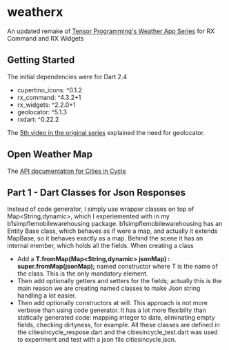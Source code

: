 # weatherx

An updated remake of [Tensor Programming's Weather App Series](https://www.youtube.com/watch?v=NnY4B7VK6e4&list=PLeLsYxj1gjvFjdKQOeGVNlXRVdDfotSym&index=1) for RX Command and RX Widgets

## Getting Started

The initial dependencies were for Dart 2.4
-  cupertino_icons: ^0.1.2
-  rx_command: ^4.3.2+1
-  rx_widgets: ^2.2.0+1
-  geolocator: ^5.1.3
-  rxdart: ^0.22.2

The [5th video in the original series](https://www.youtube.com/watch?v=i4_VOKPnmLk&list=PLeLsYxj1gjvFjdKQOeGVNlXRVdDfotSym&index=5) explained the need for geolocator.

## Open Weather Map
The [API documentation for Cities in Cycle](https://openweathermap.org/current#cycle)

## Part 1 - Dart Classes for Json Responses
Instead of code generator, I simply use wrapper classes on top of Map<String,dynamic>, which I experiemented with in my b1simpflemobilewarehousing package.
b1simpflemobilewarehousing has an Entity Base class, which behaves as if were a map, and actually it extends MapBase, so it behaves exactly as a map. Behind the scene it has an internal member, which holds all the fields.
When creating a class
- Add a **T.fromMap(Map<String,dynamic> jsonMap) : super.fromMap(jsonMap);** named constructor where T is the name of the class. This is the only mandatory element.
- Then add optionally getters and setters for the fields; actually this is the main reason we are creating named classes to make Json string handling a lot easier.
- Then add optionally constructors at will.
This approach is not more verbose than using code generator. It has a lot more flexibilty than statically generated code: mapping integer to date, eliminating empty fields, checking dirtyness, for example. 
All these classes are defined in the citiesincycle_respose.dart and the citiesincycle_test.dart was used to experiment and test with a json file citiesincycle.json.
